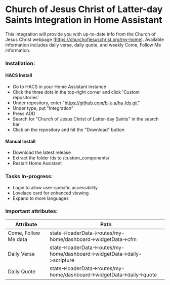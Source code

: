 # Church of Jesus Christ of Latter-day Saints Integration in Home Assistant

This integration will provide you with up-to-date info from the Church of Jesus Christ webpage (https://churchofjesuschrist.org/my-home). Available information includes daily verse, daily quote, and weekly Come, Follow Me information. 

### Installation:
#### HACS Install
- Go to HACS in your Home Assistant instance
- Click the three dots in the top-right corner and click 'Custom repositories'
- Under repository, enter "https://github.com/b-k-a/ha-lds.git"
- Under type, put "Integration"
- Press ADD
- Search for "Church of Jesus Christ of Latter-day Saints" in the search bar
- Click on the repository and hit the "Download" button

#### Manual Install
- Download the latest release
- Extract the folder lds to <config>/custom_components/
- Restart Home Assistant

### Tasks In-progress:
- Login to allow user-specific accessibility
- Lovelace card for enhanced viewing
- Expand to more languages

### Important attributes:
| Attribute | Path |
| --- | --- |
| Come, Follow Me data | state->loaderData->routes/my-home/dashboard->widgetData->cfm |
| Daily Verse | state->loaderData->routes/my-home/dashboard->widgetData->daily->scripture |
| Daily Quote | state->loaderData->routes/my-home/dashboard->widgetData->daily->quote |
